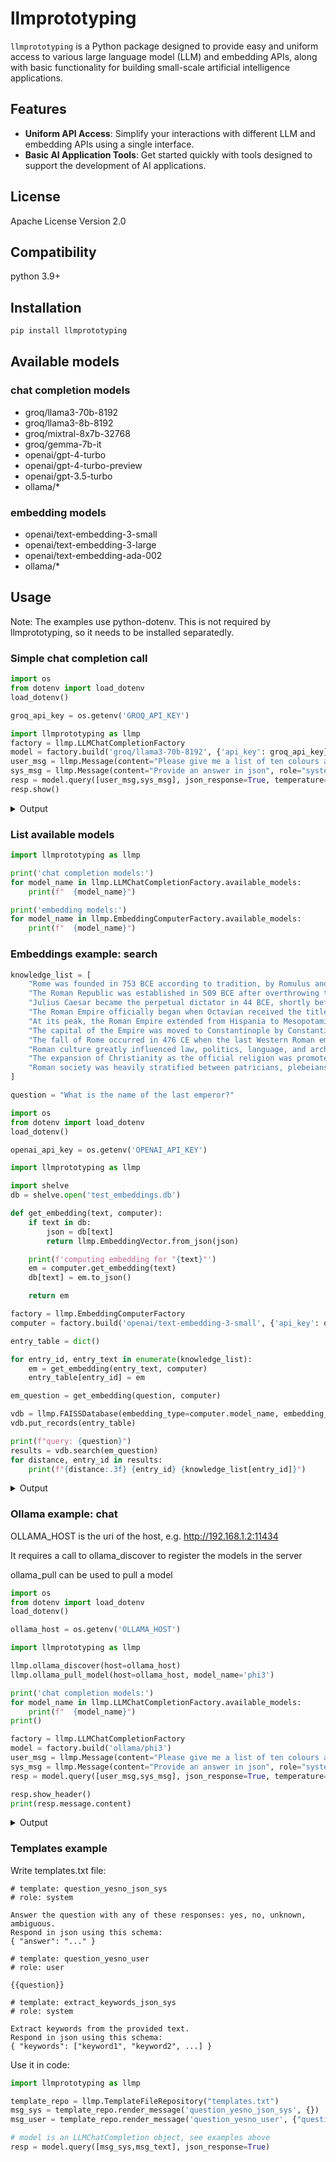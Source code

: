 # llmprototyping

`llmprototyping` is a Python package designed to provide easy and uniform access to various large language model (LLM) and embedding APIs, along with basic functionality for building small-scale artificial intelligence applications.

## Features

- **Uniform API Access**: Simplify your interactions with different LLM and embedding APIs using a single interface.
- **Basic AI Application Tools**: Get started quickly with tools designed to support the development of AI applications.

## License

Apache License Version 2.0

## Compatibility

python 3.9+

## Installation

```bash
pip install llmprototyping
```

## Available models

### chat completion models

- groq/llama3-70b-8192
- groq/llama3-8b-8192
- groq/mixtral-8x7b-32768
- groq/gemma-7b-it
- openai/gpt-4-turbo
- openai/gpt-4-turbo-preview
- openai/gpt-3.5-turbo
- ollama/*

### embedding models

- openai/text-embedding-3-small
- openai/text-embedding-3-large
- openai/text-embedding-ada-002
- ollama/*

## Usage

Note: The examples use python-dotenv. This is not required by llmprototyping, so it needs to be installed separatedly. 

### Simple chat completion call

```python
import os
from dotenv import load_dotenv
load_dotenv()

groq_api_key = os.getenv('GROQ_API_KEY')

import llmprototyping as llmp
factory = llmp.LLMChatCompletionFactory
model = factory.build('groq/llama3-70b-8192', {'api_key': groq_api_key})
user_msg = llmp.Message(content="Please give me a list of ten colours and some place that is related to each one.")
sys_msg = llmp.Message(content="Provide an answer in json", role="system")
resp = model.query([user_msg,sys_msg], json_response=True, temperature=0)
resp.show()
```

<details>
  <summary>Output</summary>

```
Response successful; tokens: i:43 o:145 message:
Message role:assistant content:
{
"colours": [
{"colour": "Red", "place": "Rome"},
{"colour": "Orange", "place": "Netherlands"},
{"colour": "Yellow", "place": "Sunshine Coast"},
{"colour": "Green", "place": "Emerald Isle"},
{"colour": "Blue", "place": "Blue Mountains"},
{"colour": "Indigo", "place": "Indigo Bay"},
{"colour": "Violet", "place": "Violet Hill"},
{"colour": "Pink", "place": "Pink Sands Beach"},
{"colour": "Brown", "place": "Brown County"},
{"colour": "Grey", "place": "Greytown"}
]
}
```
</details>

### List available models

```python
import llmprototyping as llmp

print('chat completion models:')
for model_name in llmp.LLMChatCompletionFactory.available_models:
    print(f"  {model_name}")

print('embedding models:')
for model_name in llmp.EmbeddingComputerFactory.available_models:
    print(f"  {model_name}")
```

### Embeddings example: search

```python
knowledge_list = [
    "Rome was founded in 753 BCE according to tradition, by Romulus and Remus.",
    "The Roman Republic was established in 509 BCE after overthrowing the last Etruscan kings.",
    "Julius Caesar became the perpetual dictator in 44 BCE, shortly before his assassination.",
    "The Roman Empire officially began when Octavian received the title of Augustus in 27 BCE.",
    "At its peak, the Roman Empire extended from Hispania to Mesopotamia.",
    "The capital of the Empire was moved to Constantinople by Constantine I in 330.",
    "The fall of Rome occurred in 476 CE when the last Western Roman emperor, Romulus Augustulus, was deposed.",
    "Roman culture greatly influenced law, politics, language, and architecture in the Western world.",
    "The expansion of Christianity as the official religion was promoted by Constantine after the Battle of the Milvian Bridge in 312.",
    "Roman society was heavily stratified between patricians, plebeians, and slaves."
]

question = "What is the name of the last emperor?"

import os
from dotenv import load_dotenv
load_dotenv()

openai_api_key = os.getenv('OPENAI_API_KEY')

import llmprototyping as llmp

import shelve
db = shelve.open('test_embeddings.db')

def get_embedding(text, computer):
    if text in db:
        json = db[text]
        return llmp.EmbeddingVector.from_json(json)

    print(f'computing embedding for "{text}"')
    em = computer.get_embedding(text)
    db[text] = em.to_json()

    return em

factory = llmp.EmbeddingComputerFactory
computer = factory.build('openai/text-embedding-3-small', {'api_key': openai_api_key})        

entry_table = dict()

for entry_id, entry_text in enumerate(knowledge_list):
    em = get_embedding(entry_text, computer)
    entry_table[entry_id] = em

em_question = get_embedding(question, computer)

vdb = llmp.FAISSDatabase(embedding_type=computer.model_name, embedding_size=computer.vector_size)
vdb.put_records(entry_table)

print(f"query: {question}")
results = vdb.search(em_question)
for distance, entry_id in results:
    print(f"{distance:.3f} {entry_id} {knowledge_list[entry_id]}")
```

<details>
  <summary>Output</summary>

```
computing embedding for "What is the name of the last emperor?"
query: What is the name of the last emperor?
1.105 6 The fall of Rome occurred in 476 CE when the last Western Roman emperor, Romulus Augustulus, was deposed.
1.337 2 Julius Caesar became the perpetual dictator in 44 BCE, shortly before his assassination.
1.457 3 The Roman Empire officially began when Octavian received the title of Augustus in 27 BCE.
1.522 5 The capital of the Empire was moved to Constantinople by Constantine I in 330.
1.559 1 The Roman Republic was established in 509 BCE after overthrowing the last Etruscan kings.
```

Values for distances may vary depending on the actual embeddings computed.
</details>

### Ollama example: chat

OLLAMA_HOST is the uri of the host, e.g. http://192.168.1.2:11434

It requires a call to ollama_discover to register the models in the server

ollama_pull can be used to pull a model

```python
import os
from dotenv import load_dotenv
load_dotenv()

ollama_host = os.getenv('OLLAMA_HOST')

import llmprototyping as llmp

llmp.ollama_discover(host=ollama_host)
llmp.ollama_pull_model(host=ollama_host, model_name='phi3')

print('chat completion models:')
for model_name in llmp.LLMChatCompletionFactory.available_models:
    print(f"  {model_name}")
print()

factory = llmp.LLMChatCompletionFactory
model = factory.build('ollama/phi3')
user_msg = llmp.Message(content="Please give me a list of ten colours and some place that is related to each one.")
sys_msg = llmp.Message(content="Provide an answer in json", role="system")
resp = model.query([user_msg,sys_msg], json_response=True, temperature=0)

resp.show_header()
print(resp.message.content)
```

<details>
  <summary>Output</summary>

```
chat completion models:
  groq/llama3-70b-8192
  groq/llama3-8b-8192
  groq/mixtral-8x7b-32768
  groq/gemma-7b-it
  openai/gpt-4-turbo
  openai/gpt-4-turbo-preview
  openai/gpt-3.5-turbo
  ollama/phi3:latest
  ollama/phi3

Response successful; tokens: i:40 o:189
{
  "Colours": [
    {"Red": "The Eiffel Tower, Paris"},
    {"Blue": "Pacific Ocean near Hawaii"},
    {"Green": "Yellowstone National Park, USA"},
    {"Orange": "Sunset at the Grand Canyon, Arizona"},
    {"White": "Mt. Everest Base Camp, Nepal"},
    {"Black": "The Great Barrier Reef, Australia (night diving)"},
    {"Purple": "Royal Palace of Caserta, Italy"},
    {"Gray": "Snowy landscapes in the Swiss Alps"},
    {"Brown": "Amazon Rainforest, Brazil"},
    {"Yellow": "Kilimanjaro's snow-capped peak, Tanzania"}
  ]
}
```
</details>

### Templates example

Write templates.txt file:
```
# template: question_yesno_json_sys
# role: system

Answer the question with any of these responses: yes, no, unknown, ambiguous.
Respond in json using this schema:
{ "answer": "..." }

# template: question_yesno_user
# role: user

{{question}}

# template: extract_keywords_json_sys
# role: system

Extract keywords from the provided text.
Respond in json using this schema:
{ "keywords": ["keyword1", "keyword2", ...] }
```

Use it in code:

```python
import llmprototyping as llmp

template_repo = llmp.TemplateFileRepository("templates.txt")
msg_sys = template_repo.render_message('question_yesno_json_sys', {})
msg_user = template_repo.render_message('question_yesno_user', {"question": "Is 1+1 = 2?"})

# model is an LLMChatCompletion object, see examples above
resp = model.query([msg_sys,msg_text], json_response=True)
```

